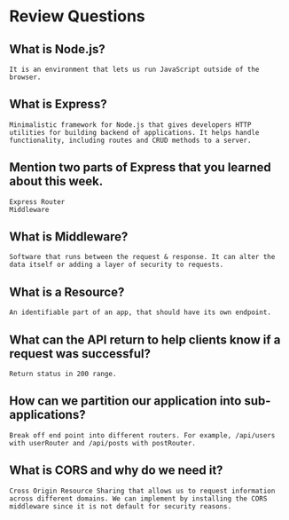 # Review Questions

## What is Node.js?
    It is an environment that lets us run JavaScript outside of the browser.

## What is Express?
    Minimalistic framework for Node.js that gives developers HTTP utilities for building backend of applications. It helps handle functionality, including routes and CRUD methods to a server.

## Mention two parts of Express that you learned about this week.
    Express Router
    Middleware

## What is Middleware?
    Software that runs between the request & response. It can alter the data itself or adding a layer of security to requests.

## What is a Resource?
    An identifiable part of an app, that should have its own endpoint.

## What can the API return to help clients know if a request was successful?
    Return status in 200 range.

## How can we partition our application into sub-applications?
    Break off end point into different routers. For example, /api/users with userRouter and /api/posts with postRouter.

## What is CORS and why do we need it?
    Cross Origin Resource Sharing that allows us to request information across different domains. We can implement by installing the CORS middleware since it is not default for security reasons.